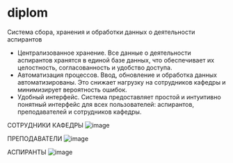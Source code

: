 # diplom
Система сбора, хранения и обработки данных о деятельности аспирантов
-	Централизованное хранение. Все данные о деятельности аспирантов хранятся в единой базе данных, что обеспечивает их целостность, согласованность и удобство доступа.
-	Автоматизация процессов. Ввод, обновление и обработка данных автоматизированы. Это снижает нагрузку на сотрудников кафедры и минимизирует вероятность ошибок.
-	Удобный интерфейс. Система предоставляет простой и интуитивно понятный интерфейс для всех пользователей: аспирантов, преподавателей и сотрудников кафедры.

СОТРУДНИКИ КАФЕДРЫ
![image](https://github.com/user-attachments/assets/d7db066c-e992-4323-b57a-bd0419971c0f)


ПРЕПОДАВАТЕЛИ
![image](https://github.com/user-attachments/assets/53c7c2c6-9e66-4bdd-9130-57d9dd30731a)


АСПИРАНТЫ
![image](https://github.com/user-attachments/assets/d2edc96e-ae7b-4ce2-b96b-c3942fb31882)

